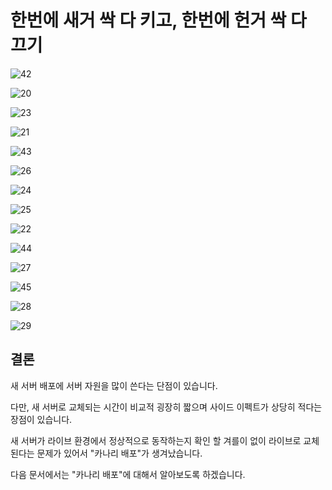 # 한번에 새거 싹 다 키고, 한번에 헌거 싹 다 끄기

![42](./../image/42.png)

![20](./../image/20.png)

![23](./../image/23.png)

![21](./../image/21.png)

![43](./../image/43.png)

![26](./../image/26.png)

![24](./../image/24.png)

![25](./../image/25.png)

![22](./../image/22.png)

![44](./../image/44.png)

![27](./../image/27.png)

![45](./../image/45.png)

![28](./../image/28.png)

![29](./../image/29.png)

## 결론

새 서버 배포에 서버 자원을 많이 쓴다는 단점이 있습니다.

다만, 새 서버로 교체되는 시간이 비교적 굉장히 짧으며 사이드 이펙트가 상당히 적다는 장점이 있습니다.

새 서버가 라이브 환경에서 정상적으로 동작하는지 확인 할 겨를이 없이 라이브로 교체된다는 문제가 있어서 "카나리 배포"가 생겨났습니다.

다음 문서에서는 "카나리 배포"에 대해서 알아보도록 하겠습니다.
